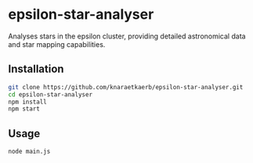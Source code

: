 # epsilon-star-analyser

Analyses stars in the epsilon cluster, providing detailed astronomical data and star mapping capabilities.

## Installation

```bash
git clone https://github.com/knaraetkaerb/epsilon-star-analyser.git
cd epsilon-star-analyser
npm install
npm start
```

## Usage
```bash
node main.js
```
